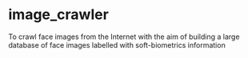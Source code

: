 # image_crawler
To crawl face images from the Internet with the aim of building a large database of face images labelled with soft-biometrics information
